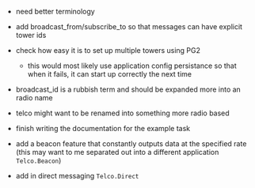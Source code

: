 * need better terminology
* add broadcast_from/subscribe_to so that messages can have explicit 
    tower ids

* check how easy it is to set up multiple towers using PG2
    * this would most likely use application config persistance so
        that when it fails, it can start up correctly the next time

* broadcast_id is a rubbish term and should be expanded more into an radio name
* telco might want to be renamed into something more radio based

* finish writing the documentation for the example task

* add a beacon feature that constantly outputs data at the specified rate
    (this may want to me separated out into a different application `Telco.Beacon`)

* add in direct messaging
    `Telco.Direct`